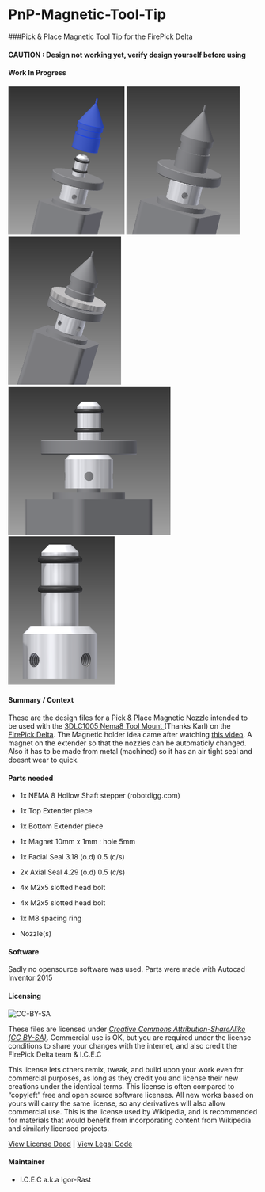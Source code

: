 ﻿# PnP-Magnetic-Tool-Tip
###Pick &amp; Place Magnetic Tool Tip for the FirePick Delta 

#### CAUTION : Design not working yet, verify design yourself before using


#### Work In Progress



<img src="https://github.com/Igor-Rast/PnP-Magnetic-Tool-Tip/blob/master/image/Nozzle_1_Rev_A.png" height=300px>   </a>
<img src="https://github.com/Igor-Rast/PnP-Magnetic-Tool-Tip/blob/master/image/Nozzle_1_Rev_A_1.png" height=300px>   </a>
<img src="https://github.com/Igor-Rast/PnP-Magnetic-Tool-Tip/blob/master/image/Nozzle_2_Rev_A_1.png" height=300px>   </a>
<img src="https://github.com/Igor-Rast/PnP-Magnetic-Tool-Tip/blob/master/image/Extender_Assembled_Rev_A_1.png" height=300px>   </a>
<img src="https://github.com/Igor-Rast/PnP-Magnetic-Tool-Tip/blob/master/image/extender.png" height=300px>   </a>

#### Summary / Context

These are the design files for a Pick & Place Magnetic Nozzle intended to be used with the <a href="https://github.com/firepick1/FPD-LooseCanon/blob/dev/mechanical/3DLCxxxx%20-%20LooseCanon%20parts/STL/3DLC1005%20Nema8%20Tool%20Mount%20%28plated%29.stl"> 3DLC1005 Nema8 Tool Mount </a>(Thanks Karl) on the <a href="https://github.com/firepick-delta/firepick-delta"> FirePick Delta</a>. 
The Magnetic holder idea came after watching  <a href="https://www.youtube.com/watch?v=bYfD0UUKyek"> this video</a>.
A magnet on the extender so that the nozzles can be automaticly changed. Also it has to be made from metal (machined) so it has an air tight seal and doesnt wear to quick.


#### Parts needed

- 1x NEMA 8 Hollow Shaft stepper (robotdigg.com)

- 1x Top Extender piece  
- 1x Bottom Extender piece 
- 1x Magnet 10mm x 1mm : hole 5mm
- 1x Facial Seal 3.18 (o.d) 0.5 (c/s)
- 2x Axial Seal 4.29 (o.d) 0.5 (c/s)
- 4x M2x5 slotted head bolt 
- 4x M2x5 slotted head bolt

- 1x M8 spacing ring
- Nozzle(s)



#### Software
Sadly no opensource software was used. Parts were made with Autocad Inventor 2015




#### Licensing

![CC-BY-SA](http://upload.wikimedia.org/wikipedia/commons/thumb/d/d0/CC-BY-SA_icon.svg/320px-CC-BY-SA_icon.svg.png)

These files are licensed under [*Creative Commons Attribution-ShareAlike (CC BY-SA)*](https://creativecommons.org/licenses/by-sa/4.0/legalcode).  Commercial use is OK, but you are required under the license conditions to share your changes with the internet, and also credit the FirePick Delta team & I.C.E.C


This license lets others remix, tweak, and build upon your work even for commercial purposes, as long as they credit you and license their new creations under the identical terms. This license is often compared to “copyleft” free and open source software licenses. All new works based on yours will carry the same license, so any derivatives will also allow commercial use. This is the license used by Wikipedia, and is recommended for materials that would benefit from incorporating content from Wikipedia and similarly licensed projects. 

[View License Deed](http://creativecommons.org/licenses/by-sa/4.0/) | [View Legal Code](https://creativecommons.org/licenses/by-sa/4.0/legalcode)


#### Maintainer
* I.C.E.C a.k.a Igor-Rast


